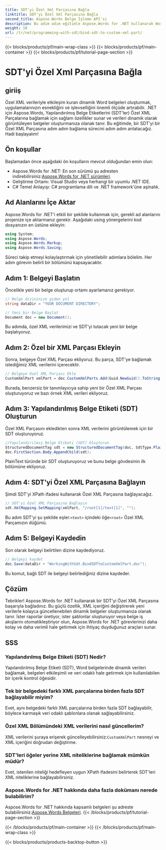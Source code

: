 ```yaml
---
title: SDT'yi Özel Xml Parçasına Bağla
linktitle: SDT'yi Özel Xml Parçasına Bağla
second_title: Aspose.Words Belge İşleme API'si
description: Bu adım adım eğitimle Aspose.Words for .NET kullanarak Word belgelerindeki Özel XML Parçalarına Yapılandırılmış Belge Etiketlerini (SDT'ler) nasıl bağlayacağınızı öğrenin.
weight: 10
url: /tr/net/programming-with-sdt/bind-sdt-to-custom-xml-part/
---
```


{{< blocks/products/pf/main-wrap-class >}}
{{< blocks/products/pf/main-container >}}
{{< blocks/products/pf/tutorial-page-section >}}

# SDT'yi Özel Xml Parçasına Bağla

## giriiş

Özel XML verileriyle etkileşim kuran dinamik Word belgeleri oluşturmak, uygulamalarınızın esnekliğini ve işlevselliğini önemli ölçüde artırabilir. .NET için Aspose.Words, Yapılandırılmış Belge Etiketlerini (SDT'ler) Özel XML Parçalarına bağlamak için sağlam özellikler sunar ve verileri dinamik olarak görüntüleyen belgeler oluşturmanıza olanak tanır. Bu eğitimde, bir SDT'yi bir Özel XML Parçasına adım adım bağlama sürecini adım adım anlatacağız. Hadi başlayalım!

## Ön koşullar

Başlamadan önce aşağıdaki ön koşulların mevcut olduğundan emin olun:

-  Aspose.Words for .NET: En son sürümü şu adresten indirebilirsiniz:[Aspose.Words for .NET sürümleri](https://releases.aspose.com/words/net/).
- Geliştirme Ortamı: Visual Studio veya herhangi bir uyumlu .NET IDE.
- C# Temel Anlayışı: C# programlama dili ve .NET framework'üne aşinalık.

## Ad Alanlarını İçe Aktar

Aspose.Words for .NET'i etkili bir şekilde kullanmak için, gerekli ad alanlarını projenize içe aktarmanız gerekir. Aşağıdaki using yönergelerini kod dosyanızın en üstüne ekleyin:

```csharp
using System;
using Aspose.Words;
using Aspose.Words.Markup;
using Aspose.Words.Saving;
```

Süreci takip etmeyi kolaylaştırmak için yönetilebilir adımlara bölelim. Her adım görevin belirli bir bölümünü kapsayacaktır.

## Adım 1: Belgeyi Başlatın

Öncelikle yeni bir belge oluşturup ortamı ayarlamanız gerekiyor.

```csharp
// Belge dizininize giden yol
string dataDir = "YOUR DOCUMENT DIRECTORY";

// Yeni bir Belge Başlat
Document doc = new Document();
```

Bu adımda, özel XML verilerimizi ve SDT'yi tutacak yeni bir belge başlatıyoruz.

## Adım 2: Özel bir XML Parçası Ekleyin

Sonra, belgeye Özel XML Parçası ekliyoruz. Bu parça, SDT'ye bağlamak istediğimiz XML verilerini içerecektir.

```csharp
// Belgeye Özel XML Parçası Ekle
CustomXmlPart xmlPart = doc.CustomXmlParts.Add(Guid.NewGuid().ToString("B"), "<root><text>Hello, World!</text></root>");
```

Burada, benzersiz bir tanımlayıcıya sahip yeni bir Özel XML Parçası oluşturuyoruz ve bazı örnek XML verileri ekliyoruz.

## Adım 3: Yapılandırılmış Belge Etiketi (SDT) Oluşturun

Özel XML Parçasını ekledikten sonra XML verilerini görüntülemek için bir SDT oluşturuyoruz.

```csharp
//Yapılandırılmış Belge Etiketi (SDT) Oluşturun
StructuredDocumentTag sdt = new StructuredDocumentTag(doc, SdtType.PlainText, MarkupLevel.Block);
doc.FirstSection.Body.AppendChild(sdt);
```

PlainText türünde bir SDT oluşturuyoruz ve bunu belge gövdesinin ilk bölümüne ekliyoruz.

## Adım 4: SDT'yi Özel XML Parçasına Bağlayın

Şimdi SDT'yi XPath ifadesi kullanarak Özel XML Parçasına bağlayacağız.

```csharp
// SDT'yi Özel XML Parçasına Bağlayın
sdt.XmlMapping.SetMapping(xmlPart, "/root[1]/text[1]", "");
```

 Bu adım SDT'yi şu şekilde eşler:`<text>` içindeki öğe`<root>` Özel XML Parçamızın düğümü.

## Adım 5: Belgeyi Kaydedin

Son olarak belgeyi belirtilen dizine kaydediyoruz.

```csharp
// Belgeyi kaydet
doc.Save(dataDir + "WorkingWithSdt.BindSDTtoCustomXmlPart.doc");
```

Bu komut, bağlı SDT ile belgeyi belirlediğiniz dizine kaydeder.

## Çözüm

Tebrikler! Aspose.Words for .NET kullanarak bir SDT'yi Özel XML Parçasına başarıyla bağladınız. Bu güçlü özellik, XML içeriğini değiştirerek yeni verilerle kolayca güncellenebilen dinamik belgeler oluşturmanıza olanak tanır. İster raporlar üretiyor, ister şablonlar oluşturuyor veya belge iş akışlarını otomatikleştiriyor olun, Aspose.Words for .NET görevlerinizi daha kolay ve daha verimli hale getirmek için ihtiyaç duyduğunuz araçları sunar.

## SSS

### Yapılandırılmış Belge Etiketi (SDT) Nedir?
Yapılandırılmış Belge Etiketi (SDT), Word belgelerinde dinamik verileri bağlamak, belgeleri etkileşimli ve veri odaklı hale getirmek için kullanılabilen bir içerik kontrol öğesidir.

### Tek bir belgedeki farklı XML parçalarına birden fazla SDT bağlayabilir miyim?
Evet, aynı belgedeki farklı XML parçalarına birden fazla SDT bağlayabilir, böylece karmaşık veri odaklı şablonlara olanak sağlayabilirsiniz.

### Özel XML Bölümündeki XML verilerini nasıl güncellerim?
 XML verilerini şuraya erişerek güncelleyebilirsiniz:`CustomXmlPart` nesneyi ve XML içeriğini doğrudan değiştirme.

### SDT'leri öğeler yerine XML niteliklerine bağlamak mümkün müdür?
Evet, istenilen niteliği hedefleyen uygun XPath ifadesini belirterek SDT'leri XML niteliklerine bağlayabilirsiniz.

### Aspose.Words for .NET hakkında daha fazla dokümanı nerede bulabilirim?
 Aspose.Words for .NET hakkında kapsamlı belgeleri şu adreste bulabilirsiniz:[Aspose.Words Belgeleri](https://reference.aspose.com/words/net/).
{{< /blocks/products/pf/tutorial-page-section >}}

{{< /blocks/products/pf/main-container >}}
{{< /blocks/products/pf/main-wrap-class >}}

{{< blocks/products/products-backtop-button >}}
